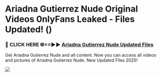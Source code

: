# Ariadna Gutierrez Nude Original Videos 0nlyFans Leaked - Files Updated! ()

<h3>🔴 CLICK HERE 🌐==►► <a href="https://tinyurl.com/2p9ay9w9" rel="nofollow">Ariadna Gutierrez Nude Updated Files</a></h3>

Get Ariadna Gutierrez Nude and all content. Now you can access all videos and pictures of Ariadna Gutierrez Nude. New Updated Files 2025!

[![](https://i.imgur.com/KQgVmj3.gif)](https://tinyurl.com/2p9ay9w9)
